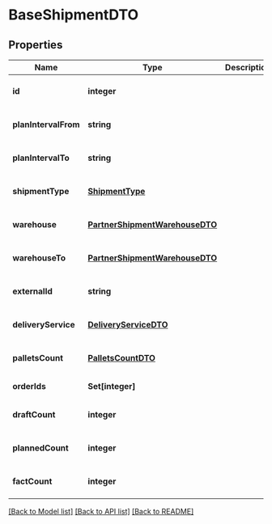 # BaseShipmentDTO

## Properties
Name | Type | Description | Notes
------------ | ------------- | ------------- | -------------
**id** | **integer** |  | [optional] [default to null]
**planIntervalFrom** | **string** |  | [optional] [default to null]
**planIntervalTo** | **string** |  | [optional] [default to null]
**shipmentType** | [**ShipmentType**](ShipmentType.md) |  | [optional] [default to null]
**warehouse** | [**PartnerShipmentWarehouseDTO**](PartnerShipmentWarehouseDTO.md) |  | [optional] [default to null]
**warehouseTo** | [**PartnerShipmentWarehouseDTO**](PartnerShipmentWarehouseDTO.md) |  | [optional] [default to null]
**externalId** | **string** |  | [optional] [default to null]
**deliveryService** | [**DeliveryServiceDTO**](DeliveryServiceDTO.md) |  | [optional] [default to null]
**palletsCount** | [**PalletsCountDTO**](PalletsCountDTO.md) |  | [optional] [default to null]
**orderIds** | **Set[integer]** |  | [default to null]
**draftCount** | **integer** |  | [optional] [default to null]
**plannedCount** | **integer** |  | [optional] [default to null]
**factCount** | **integer** |  | [optional] [default to null]

[[Back to Model list]](../README.md#documentation-for-models) [[Back to API list]](../README.md#documentation-for-api-endpoints) [[Back to README]](../README.md)


